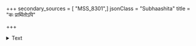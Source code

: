 +++
secondary_sources = [ "MSS_8301",]
jsonClass = "Subhaashita"
title = "कः प्रार्थितोऽपि"

+++

<details><summary>Text</summary>

कः प्रार्थितोऽपि दास्यति तृणतुषपरिमाणमात्रमप्यधिकम्।  
अन्तर्ललाटसंपुट- विकटाक्षरमालिकां मुक्त्वा॥
</details>
